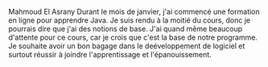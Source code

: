 Mahmoud El Asrany
Durant le mois de janvier, j'ai commencé une formation en ligne pour apprendre Java. Je suis rendu à la moitié du cours, donc je pourrais dire que j'ai des notions de base.
J'ai quand même beaucoup d'attente pour ce cours, car je crois que c'est la base de notre programme.
Je souhaite avoir un bon bagage dans le deéveloppement de logiciel et surtout réussir à  joindre l'apprentissage et l'épanouissement.
